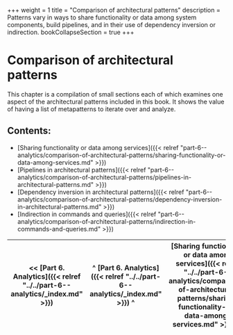 +++
weight = 1
title = "Comparison of architectural patterns"
description = Patterns vary in ways to share functionality or data among system components, build pipelines, and in their use of dependency inversion or indirection.
bookCollapseSection = true
+++

# Comparison of architectural patterns

This chapter is a compilation of small sections each of which examines one aspect of the architectural patterns included in this book\. It shows the value of having a list of metapatterns to iterate over and analyze\.

## Contents:

<nav>

- [Sharing functionality or data among services]({{< relref "part-6--analytics/comparison-of-architectural-patterns/sharing-functionality-or-data-among-services.md" >}})
- [Pipelines in architectural patterns]({{< relref "part-6--analytics/comparison-of-architectural-patterns/pipelines-in-architectural-patterns.md" >}})
- [Dependency inversion in architectural patterns]({{< relref "part-6--analytics/comparison-of-architectural-patterns/dependency-inversion-in-architectural-patterns.md" >}})
- [Indirection in commands and queries]({{< relref "part-6--analytics/comparison-of-architectural-patterns/indirection-in-commands-and-queries.md" >}})

</nav>



<nav>

| \<\< [Part 6\. Analytics]({{< relref "../../part-6--analytics/_index.md" >}}) | ^ [Part 6\. Analytics]({{< relref "../../part-6--analytics/_index.md" >}}) ^ | [Sharing functionality or data among services]({{< relref "../../part-6--analytics/comparison-of-architectural-patterns/sharing-functionality-or-data-among-services.md" >}}) \>\> |
| --- | --- | --- |

</nav>



